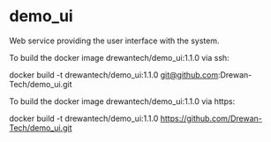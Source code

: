 # demo_ui
Web service providing the user interface with the system.

To build the docker image drewantech/demo_ui:1.1.0 via ssh:

docker build -t drewantech/demo_ui:1.1.0 git@github.com:Drewan-Tech/demo_ui.git

To build the docker image drewantech/demo_ui:1.1.0 via https:

docker build -t drewantech/demo_ui:1.1.0 https://github.com/Drewan-Tech/demo_ui.git
